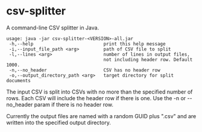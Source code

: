 # csv-splitter
A command-line CSV splitter in Java.

    usage: java -jar csv-splitter-<VERSION>-all.jar
     -h,--help                          print this help message
     -i,--input_file_path <arg>         path of CSV file to split
     -l,--lines <arg>                   number of lines in output files, 
                                        not including header row. Default 1000.
     -n,--no_header                     CSV has no header row
     -o,--output_directory_path <arg>   target directory for split documents

The input CSV is split into CSVs with no more than the specified number of rows. Each CSV will include the header row if there is one. Use the -n or --no_header param if there is no header row.

Currently the output files are named with a random GUID plus ".csv" and are written into the specified output directory.
